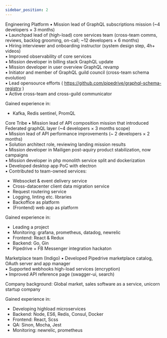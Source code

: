 ```yaml
---
sidebar_position: 2
---
```


Engineering Platform
▪ Mission lead of GraphQL subscriptions mission (~4 developers × 3 months)  
▪ Launchpad lead of (high-load) core services team (cross-team comms, reviews, backlog grooming, on-call; ~12 developers × 6 months)  
▪ Hiring interviewer and onboarding instructor (system design step, 4h+ videos)  
▪ Improved observability of core services  
▪ Mission developer in billing stack GraphQL update  
▪ Mission developer in user overview GraphQL revamp  
▪ Initiator and member of GraphQL guild council (cross-team schema evolution)  
▪ Lead opensource efforts ( https://github.com/pipedrive/graphql-schema-registry )  
▪ Active cross-team and cross-guild communicator  
  
Gained experience in:  
- Kafka, Redis sentinel, PromQL

Core Tribe
▪ Mission lead of API composition mission that introduced Federated graphQL layer (~4 developers × 3 months scope)  
▪ Mission lead of API performance improvements (~ 2 developers × 2 months)  
▪ Solution architect role, reviewing landing mission results  
▪ Mission developer in Mailigen post-aquiry product stabilization, now campaigns  
▪ Mission developer in php monolith service split and dockerization  
▪ Developed desktop app PoC with electron  
▪ Contributed to team-owned services:  
- Websocket & event delivery service  
- Cross-datacenter client data migration service  
- Request routering service  
- Logging, linting etc. libraries  
- Backoffice as platform  
- (Frontend) web app as platform  
  
Gained experience in:  
- Leading a project  
- Monitoring: grafana, prometheus, datadog, newrelic  
- Frontend: React & Redux  
- Backend: Go, Gin  
- Pipedrive + FB Messenger integration hackaton


Marketplace team (Indigo)
▪ Developed Pipedrive marketplace catalog, OAuth server and app manager  
▪ Supported webhooks high-load services (encryption)  
▪ Improved API reference page (swagger-ui, search)  
  
Company background: Global market, sales software as a service, unicorn startup company  
  
Gained experience in:  
- Developing highload microservices  
- Backend: Node, ES6, Redis, Consul, Docker  
- Frontend: React, Scss  
- QA: Sinon, Mocha, Jest  
- Monitoring: newrelic, prometheus
